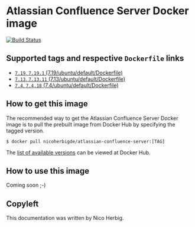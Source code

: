 # Atlassian Confluence Server Docker image

[![Build Status](https://github.com/nicoherbigio/docker-atlassian-confluence-server/actions/workflows/build-docker-images.yml/badge.svg)](https://github.com/nicoherbigio/docker-atlassian-confluence-server/actions/workflows/build-docker-images.yml)

## Supported tags and respective `Dockerfile` links

 * [`7.19`, `7.19.1` (7.19/ubuntu/default/Dockerfile)](https://github.com/nicoherbigio/docker-atlassian-confluence-server/blob/main/7.19/ubuntu/default/Dockerfile)
 * [`7.13`, `7.13.11` (7.13/ubuntu/default/Dockerfile)](https://github.com/nicoherbigio/docker-atlassian-confluence-server/blob/main/7.13/ubuntu/default/Dockerfile)
 * [`7.4`, `7.4.18` (7.4/ubuntu/default/Dockerfile)](https://github.com/nicoherbigio/docker-atlassian-confluence-server/blob/main/7.4/ubuntu/default/Dockerfile)

## How to get this image

The recommended way to get the Atlassian Confluence Server Docker image is to pull the prebuilt image from Docker Hub by specifying the tagged version.

```console
$ docker pull nicoherbigde/atlassian-confluence-server:[TAG]
```

The [list of available versions](https://hub.docker.com/r/nicoherbigde/atlassian-confluence-server/tags) can be viewed at Docker Hub.

## How to use this image

Coming soon ;-)

## Copyleft

This documentation was written by Nico Herbig.
